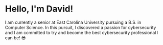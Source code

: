 # Hello, I'm David! 

I am currently a senior at East Carolina University pursuing a B.S. in Computer Science. In this pursuit, I discovered a passion for cybersecurity and I am committed to try and become the best cybersecurity professional I can be! 😎
